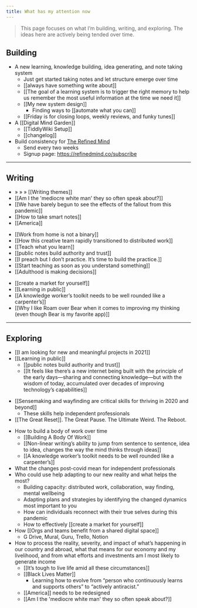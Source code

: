 ```yaml
---
title: What has my attention now
---
```

> This page focuses on what I’m building, writing, and exploring. The ideas here are actively being tended over time.  

## Building
* A new learning, knowledge building, idea generating, and note taking system
	* Just get started taking notes and let structure emerge over time
	* [[always have something write about]]
	* [[The goal of a learning system is to trigger the right memory to help us remember the most useful information at the time we need it]]
	* [[My new system design]]
		* Finding ways to [[automate what you can]]
	* [[Friday is for closing loops, weekly reviews, and funky tunes]]
* A [[Digital Mind Garden]]
	* [[TiddlyWiki Setup]]
	* [[changelog]]
* Build consistency for [The Refined Mind](https://refinedmind.co)
	* Send every two weeks
	* Signup page: https://refinedmind.co/subscribe
- - - -
## Writing
* » » »  [[Writing themes]]
* [[Am I the 'mediocre white man' they so often speak about?]]
* [[We have barely begun to see the effects of the fallout from this pandemic]]
* [[How to take smart notes]]
* [[America]]
- [[Work from home is not a binary]]
- [[How this creative team rapidly transitioned to distributed work]]
- [[Teach what you learn]]
- [[public notes build authority and trust]]
- [[I preach but I don’t practice. It’s time to build the practice.]]
- [[Start teaching as soon as you understand something]]
- [[Adulthood is making decisions]]
* [[create a market for yourself]]
* [[Learning in public]]
* [[A knowledge worker’s toolkit needs to be well rounded like a carpenter’s]]
* [[Why I like Roam over Bear when it comes to improving my thinking (even though Bear is my favorite app)]]
- - - -
## Exploring
- [[I am looking for new and meaningful projects in 2021]]
- [[Learning in public]]
	- [[public notes build authority and trust]]
	- [[It feels like there’s a new internet being built with the principle of the early days—sharing and connecting knowledge—but with the wisdom of today, accumulated over decades of improving technology’s capabilities]]
* [[Sensemaking and wayfinding are critical skills for thriving in 2020 and beyond]]
	* These skills help independent professionals
* [[The Great Reset]]. The Great Pause. The Ultimate Weird. The Reboot.
- How to build a body of work over time
	- [[Building A Body Of Work]]
	- [[Non-linear writing’s ability to jump from sentence to sentence, idea to idea, changes the way the mind thinks through ideas]]
	- [[A knowledge worker’s toolkit needs to be well rounded like a carpenter’s]]
- What the changes post-covid mean for independent professionals
- Who could use help adapting to our new reality and what helps the most?
	- Building capacity: distributed work, collaboration, way finding, mental wellbeing
	- Adapting plans and strategies by identifying the changed dynamics most important to you
	- How can individuals reconnect with their true selves during this pandemic
	- How to effectively [[create a market for yourself]]
- How [[Orgs and teams benefit from a shared digital space]]
	- G Drive, Mural, Guru, Trello, Notion
- How to process the reality, severity, and impact of what’s happening in our country and abroad, what that means for our economy and my livelihood, and from what efforts and investments am I most likely to generate income
	- [[It’s tough to live life amid all these circumstances]]
	- [[Black Lives Matter]]
		- Learning how to evolve from “person who continuously learns and supports others” to “actively antiracist.”
	- [[America]] needs to be redesigned
	- [[Am I the 'mediocre white man' they so often speak about?]]
